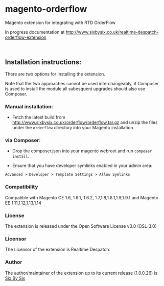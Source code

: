 # magento-orderflow
Magento extension for integrating with RTD OrderFlow 

In progress documentation at http://www.sixbysix.co.uk/realtime-despatch-orderflow-extension

<br />
<h2>Installation instructions:</h2>

There are two options for installing the extension.

Note that the two approaches cannot be used interchangeably, if Composer is used to install the module all subesquent upgrades should also use Composer.

<h3>Manual installation:</h3>

- Fetch the latest build from http://www.sixbysix.co.uk/orderflow/orderflow.tar.gz and unzip the files under the `orderflow` directory into your Magento installation.


<h3>via Composer:</h3>

- Drop the composer.json into your magento webroot and run `composer install`.

- Ensure that you have developer symlinks enabled in your admin area:

`Advanced > Developer > Template Settings > Allow Symlinks`


<h3>Compatibility</h3>

<p>Compatible with Magento CE 1.6, 1.6.1, 1.6.2, 1.7,1.8,1.8.1,1.9,1.9.1 and 
Magento EE 1.11,1.12,1.13,1.14</p>

<h3>License</h3>

<p>The extension is released under the Open Software License v3.0 (OSL-3.0)</p>

<h3>Licensor</h3>

<p>The Licensor of the extension is Realtime Despatch.</p>

<h3>Author</h3>

<p>The author/maintainer of the extension up to its current release (1.0.0.26) is <a href="http://www.sixbysix.co.uk">Six By Six</a></p>
